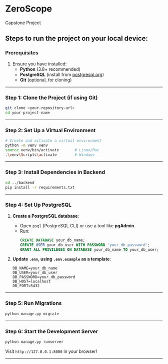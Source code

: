 # ZeroScope
Capstone Project

## Steps to run the project on your local device:

### **Prerequisites**
1. Ensure you have installed:
   - **Python** (3.8+ recommended)
   - **PostgreSQL** (install from [postgresql.org](https://www.postgresql.org/download/))
   - **Git** (optional, for cloning)

---

### **Step 1: Clone the Project (if using Git)**
```bash
git clone <your-repository-url>
cd your-project-name
```

---

### **Step 2: Set Up a Virtual Environment**
```bash
# Create and activate a virtual environment
python -m venv venv
source venv/bin/activate       # Linux/Mac
.\venv\Scripts\activate        # Windows
```

---

### **Step 3: Install Dependencies in Backend**
```bash
cd ../backend
pip install -r requirements.txt
```

---

### **Step 4: Set Up PostgreSQL**
1. **Create a PostgreSQL database**:
   - Open `psql` (PostgreSQL CLI) or use a tool like **pgAdmin**.
   - Run:
     ```sql
     CREATE DATABASE your_db_name;
     CREATE USER your_db_user WITH PASSWORD 'your_db_password';
     GRANT ALL PRIVILEGES ON DATABASE your_db_name TO your_db_user;
     ```

2. **Update `.env`, using `.env.example` as a template**:
   ```env
   DB_NAME=your_db_name
   DB_USER=your_db_user
   DB_PASSWORD=your_db_password
   DB_HOST=localhost
   DB_PORT=5432
   ```

---

### **Step 5: Run Migrations**
```bash
python manage.py migrate
```

---

### **Step 6: Start the Development Server**
```bash
python manage.py runserver
```
Visit `http://127.0.0.1:8000` in your browser!

---